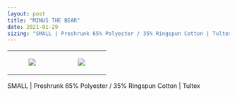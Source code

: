 ```yaml
---
layout: post
title: "MINUS THE BEAR"
date: 2021-01-29
sizing: "SMALL | Preshrunk 65% Polyester / 35% Ringspun Cotton | Tultex"
---
```




<table style="width:100%;"><tr><td style="vertical-align:top;">
      <figure class="tmblr-full" data-orig-height="2048" data-orig-width="1365" data-orig-src="https://concertshirts.netlify.app/shirts/0531/0531-01.jpg"><img src="https://64.media.tumblr.com/1d80f830f31c48b806a895f3cef4e474/93c004f46a3bdfde-c2/s540x810/176c8b2954223223d180c181b022b53633759ca6.jpg" data-orig-height="2048" data-orig-width="1365" data-orig-src="https://concertshirts.netlify.app/shirts/0531/0531-01.jpg"/></figure></td>
    <td style="vertical-align:top;">
      <figure class="tmblr-full" data-orig-height="2048" data-orig-width="1365" data-orig-src="https://concertshirts.netlify.app/shirts/0531/0531-02.jpg"><img src="https://64.media.tumblr.com/fb4ac3ae25aa41d3321b7f1fb796dbd8/93c004f46a3bdfde-fd/s540x810/a5e5a66847ebf424c3d23100fbd7015a2b9ae564.jpg" data-orig-height="2048" data-orig-width="1365" data-orig-src="https://concertshirts.netlify.app/shirts/0531/0531-02.jpg"/></figure></td>
  </tr></table><p>
  SMALL | Preshrunk 65% Polyester / 35% Ringspun Cotton | Tultex
</p>
